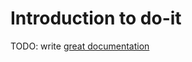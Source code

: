 # Introduction to do-it

TODO: write [great documentation](http://jacobian.org/writing/what-to-write/)
